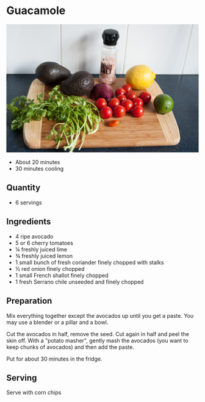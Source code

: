 # Guacamole #

![Guacamole](images/guacamole.png)
* About 20 minutes
* 30 minutes cooling

## Quantity ##
* 6 servings

## Ingredients ##
* 4 ripe avocado
* 5 or 6 cherry tomatoes
* ¼ freshly juiced lime
* ¾ freshly juiced lemon
* 1 small bunch of fresh coriander finely chopped with stalks
* ½ red onion finely chopped
* 1 small French shallot finely chopped
* 1 fresh Serrano chile unseeded and finely chopped

## Preparation ##
Mix everything together except the avocados up until you get a paste. You may use a blender or a pillar and a bowl.

Cut the avocados in half, remove the seed. Cut again in half and peel the skin off. With a "potato masher", gently mash the avocados (you want to keep chunks of avocados) and then add the paste.

Put for about 30 minutes in the fridge.

## Serving ##
Serve with corn chips
